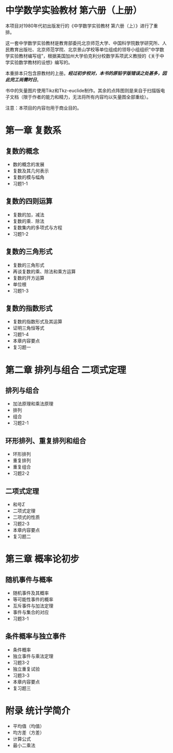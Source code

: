 # 中学数学实验教材 第六册（上册）
本项目对1980年代初出版发行的《中学数学实验教材 第六册（上）》进行了重排。

这一套中学数学实验教材是教育部委托北京师范大学、中国科学院数学研究所、人民教育出版社、北京师范学院、北京景山学校等单位组成的领导小组组织“中学数学实验教材编写组”，根据美国加州大学伯克利分校数学系项武义教授的《关于中学实验数学教材的设想》编写的。

本重排本只包含原教材的上册。***经过初步校对，本书的原铅字版错误之处甚多，因此完工尚需时日***。

书中的矢量图片使用Tikz和Tkz-euclide制作。其余的点阵图则是来自于扫描版电子文档（限于作者的能力和精力，无法将所有内容均以矢量图全部重绘）。

注意：本项目的内容勿用于商业目的。

# 第一章 复数系
## 复数的概念
- 数的概念的发展
- 复数及其几何表示
- 复数的模与幅角
- 习题1-1
## 复数的四则运算
- 复数的加，减法
- 复数的乘．除法
- 复数集内的多项式与方程
- 习题1-2
## 复数的三角形式
- 复数的三角形式
- 再谈复数的乘、除法和乘方运算
- 复数的开方运算
- 单位根
- 习题1-3
## 复数的指数形式
- 复数的指数形式及其运算
- 证明三角恒等式
- 习题1-4
- 本章内容要点
- 复习题一

# 第二章  排列与组合 二项式定理
## 排列与组合
- 加法原理和乘法原理
- 排列
- 组合
- 习题2-1
## 环形排列、重复排列和组合
- 环形排列
- 重复排列
- 重复组合
- 习题2-2
## 二项式定理
- 和号$\Sigma$
- 二项式定理
- 二项式的性质
- 习题2-3
- 本章内容要点
- 复习题二

# 第三章  概率论初步
## 随机事件与概率
- 随机事件及其概率
- 等可能性事件的概率
- 互斥事件与加法定理
- 事件与集合的对应
- 习题3-1
## 条件概率与独立事件
- 条件概率
- 独立事件与乘法定理
- 习题3-2
- 独立重复试验
- 习题3-3
- 本章内容要点
- 复习题三

# 附录 统计学简介
- 平均值（均值）
- 均方差（方差）
- 计算公式
- 最小二乘法

